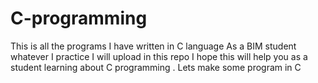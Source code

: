 # C-programming
This is all the programs I have written in C language 
As a BIM student whatever I practice I will upload in this repo
I hope this will help you as a student learning about C programming .
Lets make some program in C 
